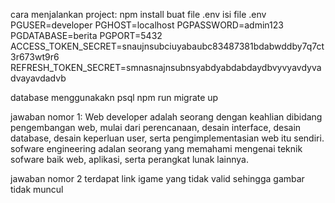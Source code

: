 cara menjalankan project:
npm install
buat file .env 
isi file .env
PGUSER=developer
PGHOST=localhost
PGPASSWORD=admin123
PGDATABASE=berita
PGPORT=5432
ACCESS_TOKEN_SECRET=snaujnsubciuyabaubc83487381bdabwddby7q7ct3r673wt9r6
REFRESH_TOKEN_SECRET=smnasnajnsubnsyabdyabdabdaydbvyvyavdyvadvayavdadvb


database menggunakakn psql
npm run migrate up





jawaban nomor 1:
Web developer adalah seorang dengan keahlian dibidang pengembangan web, mulai dari perencanaan, desain interface, desain database, desain keperluan user, serta pengimplementasian web itu sendiri.
sofware engineering adalan seorang yang memahami mengenai teknik sofware baik web, aplikasi, serta perangkat lunak lainnya.

jawaban nomor 2
terdapat link igame yang tidak valid sehingga gambar tidak muncul
